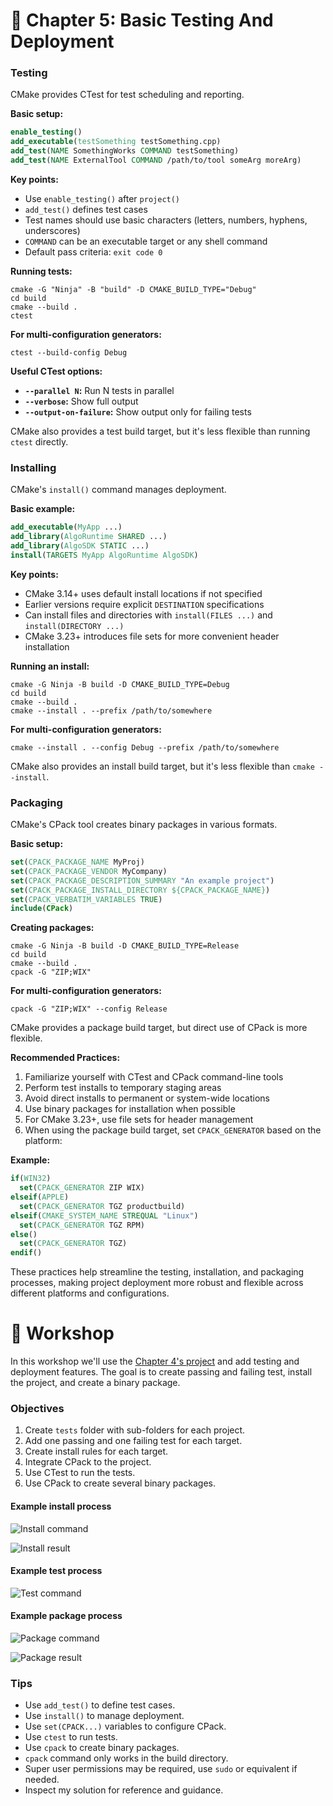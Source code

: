 # 📖 Chapter 5: Basic Testing And Deployment

### Testing

CMake provides CTest for test scheduling and reporting.

**Basic setup:**

```cmake
enable_testing()
add_executable(testSomething testSomething.cpp)
add_test(NAME SomethingWorks COMMAND testSomething)
add_test(NAME ExternalTool COMMAND /path/to/tool someArg moreArg)
```

**Key points:**

- Use `enable_testing()` after `project()`
- `add_test()` defines test cases
- Test names should use basic characters (letters, numbers, hyphens, underscores)
- `COMMAND` can be an executable target or any shell command
- Default pass criteria: `exit code 0`

**Running tests:**

```shell
cmake -G "Ninja" -B "build" -D CMAKE_BUILD_TYPE="Debug"
cd build
cmake --build .
ctest
```

**For multi-configuration generators:**

```shell
ctest --build-config Debug
```
**Useful CTest options:**

- **`--parallel N`:** Run N tests in parallel
- **`--verbose`:** Show full output
- **`--output-on-failure`:** Show output only for failing tests

CMake also provides a test build target, but it's less flexible than running `ctest` directly.

### Installing

CMake's `install()` command manages deployment.

**Basic example:**

```cmake
add_executable(MyApp ...)
add_library(AlgoRuntime SHARED ...)
add_library(AlgoSDK STATIC ...)
install(TARGETS MyApp AlgoRuntime AlgoSDK)
```

**Key points:**

- CMake 3.14+ uses default install locations if not specified
- Earlier versions require explicit `DESTINATION` specifications
- Can install files and directories with `install(FILES ...)` and `install(DIRECTORY ...)`
- CMake 3.23+ introduces file sets for more convenient header installation

**Running an install:**

```shell
cmake -G Ninja -B build -D CMAKE_BUILD_TYPE=Debug
cd build
cmake --build .
cmake --install . --prefix /path/to/somewhere
```

**For multi-configuration generators:**

```shell
cmake --install . --config Debug --prefix /path/to/somewhere
```

CMake also provides an install build target, but it's less flexible than `cmake --install`.

### Packaging

CMake's CPack tool creates binary packages in various formats.

**Basic setup:**

```cmake
set(CPACK_PACKAGE_NAME MyProj)
set(CPACK_PACKAGE_VENDOR MyCompany)
set(CPACK_PACKAGE_DESCRIPTION_SUMMARY "An example project")
set(CPACK_PACKAGE_INSTALL_DIRECTORY ${CPACK_PACKAGE_NAME})
set(CPACK_VERBATIM_VARIABLES TRUE)
include(CPack)
```

**Creating packages:**

```shell
cmake -G Ninja -B build -D CMAKE_BUILD_TYPE=Release
cd build
cmake --build .
cpack -G "ZIP;WIX"
```

**For multi-configuration generators:**

```shell
cpack -G "ZIP;WIX" --config Release
```

CMake provides a package build target, but direct use of CPack is more flexible.

**Recommended Practices:**

1. Familiarize yourself with CTest and CPack command-line tools
2. Perform test installs to temporary staging areas
3. Avoid direct installs to permanent or system-wide locations
4. Use binary packages for installation when possible
5. For CMake 3.23+, use file sets for header management
6. When using the package build target, set `CPACK_GENERATOR` based on the platform:

**Example:**

```cmake
if(WIN32)
  set(CPACK_GENERATOR ZIP WIX)
elseif(APPLE)
  set(CPACK_GENERATOR TGZ productbuild)
elseif(CMAKE_SYSTEM_NAME STREQUAL "Linux")
  set(CPACK_GENERATOR TGZ RPM)
else()
  set(CPACK_GENERATOR TGZ)
endif()
```

These practices help streamline the testing, installation, and packaging processes, making project deployment more robust and flexible across different platforms and configurations.

# 🎯 Workshop

In this workshop we'll use the [Chapter 4's project](../Chapter04/README.md) and add testing and deployment features. The goal is to create passing and failing test, install the project, and create a binary package.

### Objectives

1. Create `tests` folder with sub-folders for each project.
2. Add one passing and one failing test for each target.
3. Create install rules for each target.
4. Integrate CPack to the project.
5. Use CTest to run the tests.
6. Use CPack to create several binary packages.

#### Example install process

![Install command](docs/install-command.png)

![Install result](docs/install-result.png)

#### Example test process

![Test command](docs/test-command.png)

#### Example package process

![Package command](docs/package-command.png)

![Package result](docs/package-result.png)

### Tips

- Use `add_test()` to define test cases.
- Use `install()` to manage deployment.
- Use `set(CPACK...)` variables to configure CPack.
- Use `ctest` to run tests.
- Use `cpack` to create binary packages.
- `cpack` command only works in the build directory.
- Super user permissions may be required, use `sudo` or equivalent if needed.
- Inspect my solution for reference and guidance.
